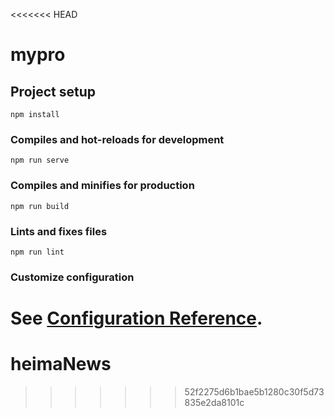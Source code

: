 <<<<<<< HEAD
# mypro

## Project setup
```
npm install
```

### Compiles and hot-reloads for development
```
npm run serve
```

### Compiles and minifies for production
```
npm run build
```

### Lints and fixes files
```
npm run lint
```

### Customize configuration
See [Configuration Reference](https://cli.vuejs.org/config/).
=======
# heimaNews
>>>>>>> 52f2275d6b1bae5b1280c30f5d73835e2da8101c
